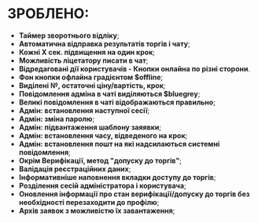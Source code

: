 # ЗРОБЛЕНО:
- **Таймер зворотнього відліку**;
- **Автоматична відправка результатів торгів і чату**;
- **Кожні X сек. підвищення на один крок**;
- **Можливість ліцетатору писати в чат**;
- **Відредаговані дії користувачів - Кнопки онлайна по різні сторони**.
- **Фон кнопки офлайна градієнтом $offline**;
- **Виділені №, остаточні ціну/вартість, крок**;
- **Повідомлення адміна в чаті виділяються $bluegrey**;
- **Великі повідомлення в чаті відображаються правильно**;
- **Адмін: встановлення наступної сесії**;
- **Адмін: зміна паролю**;
- **Адмін: підвантаження шаблону заяявки**;
- **Адмін: встановлення часу, відведеного на крок**;
- **Адмін: встановлення пошт на які надсилаються системні повідомлення**;
- **Окрім Верифікації, метод "допуску до торгів"**;
- **Валідація реєстраційних даних**;
- **Інформативніше наповнення вкладки доступу до торгів**;
- **Розділення сесій адміністратора і користувача**;
- **Оновлення інформації про стан верифікації/допуску до торгів без необхідності перезаходити до профілю**;
- **Архів заявок з можливістю їх завантаження**;

